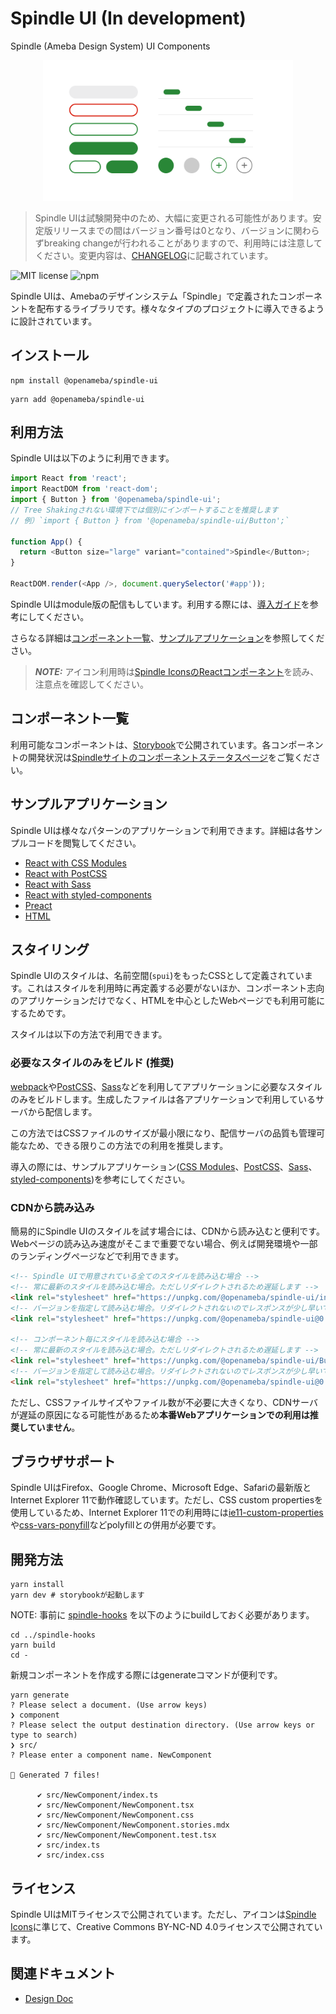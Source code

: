# Spindle UI (In development)

Spindle (Ameba Design System) UI Components

<p align="center">
  <img alt="Spindle" src="./docs/images/components.png" width="400">
</p>

> Spindle UIは試験開発中のため、大幅に変更される可能性があります。安定版リリースまでの間はバージョン番号は0となり、バージョンに関わらずbreaking changeが行われることがありますので、利用時には注意してください。変更内容は、[CHANGELOG](CHANGELOG.md)に記載されています。

![MIT license](https://img.shields.io/npm/l/@openameba/spindle-ui) ![npm](https://img.shields.io/npm/v/@openameba/spindle-ui)


Spindle UIは、Amebaのデザインシステム「Spindle」で定義されたコンポーネントを配布するライブラリです。様々なタイプのプロジェクトに導入できるように設計されています。

## インストール
```
npm install @openameba/spindle-ui
```
```
yarn add @openameba/spindle-ui
```

## 利用方法

Spindle UIは以下のように利用できます。

```JavaScript
import React from 'react';
import ReactDOM from 'react-dom';
import { Button } from '@openameba/spindle-ui';
// Tree Shakingされない環境下では個別にインポートすることを推奨します
// 例）`import { Button } from '@openameba/spindle-ui/Button';`

function App() {
  return <Button size="large" variant="contained">Spindle</Button>;
}

ReactDOM.render(<App />, document.querySelector('#app'));
```

Spindle UIはmodule版の配信もしています。利用する際には、[導入ガイド](https://github.com/openameba/spindle/pull/175)を参考にしてください。

さらなる詳細は[コンポーネント一覧](#コンポーネント一覧)、[サンプルアプリケーション](#サンプルアプリケーション)を参照してください。

> **_NOTE:_**  アイコン利用時は[Spindle IconsのReactコンポーネント](/packages/spindle-icons#react)を読み、注意点を確認してください。

## コンポーネント一覧
利用可能なコンポーネントは、[Storybook](https://ameba-spindle.web.app/)で公開されています。各コンポーネントの開発状況は[Spindleサイトのコンポーネントステータスページ](https://spindle.ameba.design/components/status/)をご覧ください。

## サンプルアプリケーション
Spindle UIは様々なパターンのアプリケーションで利用できます。詳細は各サンプルコードを閲覧してください。

- [React with CSS Modules](/examples/css-modules/)
- [React with PostCSS](/examples/postcss/)
- [React with Sass](/examples/sass/)
- [React with styled-components](/examples/styled-components/)
- [Preact](/examples/preact/)
- [HTML](/examples/html/)

## スタイリング
Spindle UIのスタイルは、名前空間(`spui`)をもったCSSとして定義されています。これはスタイルを利用時に再定義する必要がないほか、コンポーネント志向のアプリケーションだけでなく、HTMLを中心としたWebページでも利用可能にするためです。

スタイルは以下の方法で利用できます。

### 必要なスタイルのみをビルド (推奨)
[webpack](https://webpack.js.org/)や[PostCSS](https://postcss.org/)、[Sass](https://sass-lang.com/)などを利用してアプリケーションに必要なスタイルのみをビルドします。生成したファイルは各アプリケーションで利用しているサーバから配信します。

この方法ではCSSファイルのサイズが最小限になり、配信サーバの品質も管理可能なため、できる限りこの方法での利用を推奨します。

導入の際には、サンプルアプリケーション([CSS Modules](/examples/css-modules/)、[PostCSS](/examples/postcss/)、[Sass](/examples/sass/)、[styled-components](/examples/styled-components/))を参考にしてください。

### CDNから読み込み
簡易的にSpindle UIのスタイルを試す場合には、CDNから読み込むと便利です。Webページの読み込み速度がそこまで重要でない場合、例えば開発環境や一部のランディングページなどで利用できます。

```HTML
<!-- Spindle UIで用意されている全てのスタイルを読み込む場合 -->
<!-- 常に最新のスタイルを読み込む場合。ただしリダイレクトされるため遅延します -->
<link rel="stylesheet" href="https://unpkg.com/@openameba/spindle-ui/index.css">
<!-- バージョンを指定して読み込む場合。リダイレクトされないのでレスポンスが少し早いです -->
<link rel="stylesheet" href="https://unpkg.com/@openameba/spindle-ui@0.11.2/index.css">

<!-- コンポーネント毎にスタイルを読み込む場合 -->
<!-- 常に最新のスタイルを読み込む場合。ただしリダイレクトされるため遅延します -->
<link rel="stylesheet" href="https://unpkg.com/@openameba/spindle-ui/Button/Button.css">
<!-- バージョンを指定して読み込む場合。リダイレクトされないのでレスポンスが少し早いです -->
<link rel="stylesheet" href="https://unpkg.com/@openameba/spindle-ui@0.11.2/Button/Button.css">
```

ただし、CSSファイルサイズやファイル数が不必要に大きくなり、CDNサーバが遅延の原因になる可能性があるため**本番Webアプリケーションでの利用は推奨していません**。

## ブラウザサポート
Spindle UIはFirefox、Google Chrome、Microsoft Edge、Safariの最新版とInternet Explorer 11で動作確認しています。ただし、CSS custom propertiesを使用しているため、Internet Explorer 11での利用時には[ie11-custom-properties](https://www.npmjs.com/package/ie11-custom-properties)や[css-vars-ponyfill](https://github.com/jhildenbiddle/css-vars-ponyfill)などpolyfillとの併用が必要です。

## 開発方法

```
yarn install
yarn dev # storybookが起動します
```

NOTE: 事前に [spindle-hooks](https://github.com/openameba/spindle/tree/main/packages/spindle-hooks) を以下のようにbuildしておく必要があります。

```
cd ../spindle-hooks
yarn build
cd -
```

新規コンポーネントを作成する際にはgenerateコマンドが便利です。

```
yarn generate
? Please select a document. (Use arrow keys)
❯ component 
? Please select the output destination directory. (Use arrow keys or type to search)
❯ src/ 
? Please enter a component name. NewComponent

🐶 Generated 7 files!

      ✔ src/NewComponent/index.ts
      ✔ src/NewComponent/NewComponent.tsx
      ✔ src/NewComponent/NewComponent.css
      ✔ src/NewComponent/NewComponent.stories.mdx
      ✔ src/NewComponent/NewComponent.test.tsx
      ✔ src/index.ts
      ✔ src/index.css
```

## ライセンス
Spindle UIはMITライセンスで公開されています。ただし、アイコンは[Spindle Icons](../spindle-icons/)に準じて、Creative Commons BY-NC-ND 4.0ライセンスで公開されています。

## 関連ドキュメント
- [Design Doc](docs/design-doc.md)
